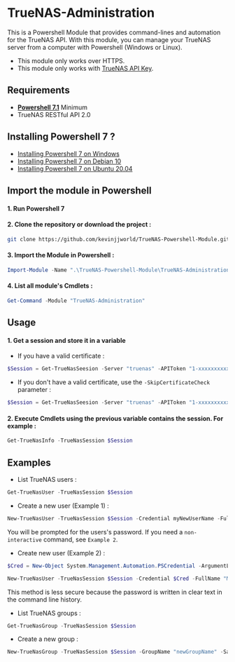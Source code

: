 # TrueNAS-Administration
This is a Powershell Module that provides command-lines and automation for the TrueNAS API.
With this module, you can manage your TrueNAS server from a computer with Powershell (Windows or Linux).
* This module only works over HTTPS.
* This module only works with [TrueNAS API Key](https://www.truenas.com/docs/hub/additional-topics/api/#creating-api-keys).

## Requirements
* **[Powershell 7.1](https://github.com/PowerShell/PowerShell/releases/latest)** Minimum
* TrueNAS RESTful API 2.0

## Installing Powershell 7 ?
* [Installing Powershell 7 on Windows](https://docs.microsoft.com/en-us/powershell/scripting/install/installing-powershell-core-on-windows?view=powershell-7.1)
* [Installing Powershell 7 on Debian 10](https://docs.microsoft.com/en-us/powershell/scripting/install/installing-powershell-core-on-linux?view=powershell-7.1#debian-10)
* [Installing Powershell 7 on Ubuntu 20.04](https://docs.microsoft.com/en-us/powershell/scripting/install/installing-powershell-core-on-linux?view=powershell-7.1#ubuntu-2004)


## Import the module in Powershell
#### 1. Run Powershell 7

#### 2. Clone the repository or download the project :
```bash
git clone https://github.com/kevinjjworld/TrueNAS-Powershell-Module.git

```
#### 3. Import the Module in Powershell :
```Powershell
Import-Module -Name ".\TrueNAS-Powershell-Module\TrueNAS-Administration" -Force
```

#### 4. List all module's Cmdlets :
```Powershell
Get-Command -Module "TrueNAS-Administration"
```

## Usage
#### 1. Get a session and store it in a variable
* If you have a valid certificate :
```Powershell
$Session = Get-TrueNasSeesion -Server "truenas" -APIToken "1-xxxxxxxxxxx"
```
* If you don't have a valid certificate, use the `-SkipCertificateCheck` parameter :
```Powershell
$Session = Get-TrueNasSeesion -Server "truenas" -APIToken "1-xxxxxxxxxxx" -SkipCertificateCheck
```
#### 2. Execute Cmdlets using the previous variable contains the session. For example :
```Powershell
Get-TrueNasInfo -TrueNasSession $Session
```

## Examples
* List TrueNAS users :
```Powershell
Get-TrueNasUser -TrueNasSession $Session
```

* Create a new user (Example 1) :
```Powershell
New-TrueNasUser -TrueNasSession $Session -Credential myNewUserName -FullName "My New User" -MicrosoftAccount -SambaAuthentification
```
You will be prompted for the users's password. If you need a `non-interactive` command, see `Example 2`.

* Create new user (Example 2) :
```Powershell
$Cred = New-Object System.Management.Automation.PSCredential -ArgumentList "userName", $(ConvertTo-SecureString -String "userPassword" -AsPlainText -Force)

New-TrueNasUser -TrueNasSession $Session -Credential $Cred -FullName "My New User" -MicrosoftAccount -SambaAuthentification
```
This method is less secure because the password is written in clear text in the command line history.

* List TrueNAS groups :
```Powershell
Get-TrueNasGroup -TrueNasSession $Session
```

* Create a new group :
```Powershell
New-TrueNasGroup -TrueNasSession $Session -GroupName "newGroupName" -SambaGroup
```
